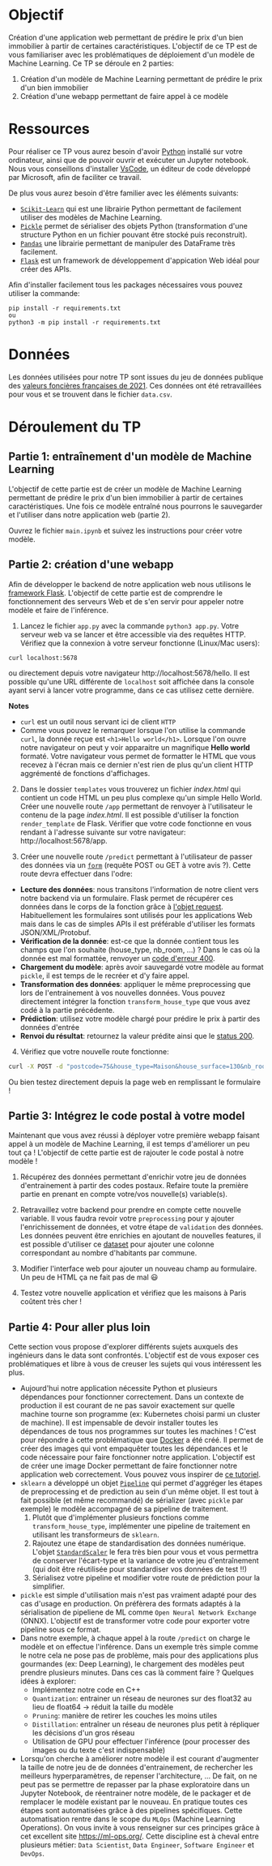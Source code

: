 # Objectif

Création d'une application web permettant de prédire le prix d'un bien immobilier à partir de certaines caractéristiques. L'objectif de ce TP est de vous familiariser avec les problématiques de déploiement d'un modèle de Machine Learning. Ce TP se déroule en 2 parties:

1. Création d'un modèle de Machine Learning permettant de prédire le prix d'un bien immobilier
2. Création d'une webapp permettant de faire appel à ce modèle

# Ressources

Pour réaliser ce TP vous aurez besoin d'avoir [Python](https://www.python.org/downloads/) installé sur votre ordinateur, ainsi que de pouvoir ouvrir et exécuter un Jupyter notebook. Nous vous conseillons d'installer [VsCode](https://code.visualstudio.com/), un éditeur de code développé par Microsoft, afin de faciliter ce travail.

De plus vous aurez besoin d'être familier avec les éléments suivants:

- [`Scikit-Learn`](https://scikit-learn.org/stable/) qui est une librairie Python permettant de facilement utiliser des modèles de Machine Learning.
- [`Pickle`](https://docs.python.org/3/library/pickle.html) permet de sérialiser des objets Python (transformation d'une structure Python en un fichier pouvant être stocké puis reconstruit).
- [`Pandas`](https://pandas.pydata.org/) une librairie permettant de manipuler des DataFrame très facilement.
- [`Flask`](https://flask.palletsprojects.com/en/2.2.x/) est un framework de développement d'appication Web idéal pour créer des APIs.

Afin d'installer facilement tous les packages nécessaires vous pouvez utiliser la commande:

```
pip install -r requirements.txt
ou
python3 -m pip install -r requirements.txt
```

# Données

Les données utilisées pour notre TP sont issues du jeu de données publique des [valeurs foncières françaises de 2021](https://www.data.gouv.fr/en/datasets/demandes-de-valeurs-foncieres/). Ces données ont été retravaillées pour vous et se trouvent dans le fichier `data.csv`.

# Déroulement du TP

## Partie 1: entraînement d'un modèle de Machine Learning

L'objectif de cette partie est de créer un modèle de Machine Learning permettant de prédire le prix d'un bien immobilier à partir de certaines caractéristiques. Une fois ce modèle entraîné nous pourrons le sauvegarder et l'utiliser dans notre application web (partie 2).

Ouvrez le fichier `main.ipynb` et suivez les instructions pour créer votre modèle.

## Partie 2: création d'une webapp

Afin de développer le backend de notre application web nous utilisons le [framework Flask](https://flask.palletsprojects.com/en/2.2.x/). L'objectif de cette partie est de comprendre le fonctionnement des serveurs Web et de s'en servir pour appeler notre modèle et faire de l'inférence.

1. Lancez le fichier `app.py` avec la commande `python3 app.py`. Votre serveur web va se lancer et être accessible via des requêtes HTTP. Vérifiez que la connexion à votre serveur fonctionne (Linux/Mac users):

```
curl localhost:5678
```

ou directement depuis votre navigateur http://localhost:5678/hello. Il est possible qu'une URL différente de `localhost` soit affichée dans la console ayant servi à lancer votre programme, dans ce cas utilisez cette dernière.

**Notes**

- `curl` est un outil nous servant ici de client `HTTP`
- Comme vous pouvez le remarquer lorsque l'on utilise la commande `curl`, la donnée reçue est `<h1>Hello world</h1>`. Lorsque l'on ouvre notre navigateur on peut y voir apparaitre un magnifique **Hello world** formaté. Votre navigateur vous permet de formatter le HTML que vous recevez à l'écran mais ce dernier n'est rien de plus qu'un client HTTP aggrémenté de fonctions d'affichages.

2. Dans le dossier `templates` vous trouverez un fichier _index.html_ qui contient un code HTML un peu plus complexe qu'un simple Hello World. Créer une nouvelle route `/app` permettant de renvoyer à l'utilisateur le contenu de la page _index.html_. Il est possible d'utiliser la fonction `render_template` de Flask.
   Vérifier que votre code fonctionne en vous rendant à l'adresse suivante sur votre navigateur: http://localhost:5678/app.

3. Créer une nouvelle route `/predict` permettant à l'utilisateur de passer des données via un [`form`](https://www.w3schools.com/html/html_forms.asp) (requête POST ou GET à votre avis ?). Cette route devra effectuer dans l'odre:

- **Lecture des données**: nous transitons l'information de notre client vers notre backend via un formulaire. Flask permet de récupérer ces données dans le corps de la fonction grâce à [l'objet request](https://www.digitalocean.com/community/tutorials/processing-incoming-request-data-in-flask). Habituellement les formulaires sont utilisés pour les applications Web mais dans le cas de simples APIs il est préférable d'utiliser les formats JSON/XML/Protobuf.
- **Vérification de la donnée**: est-ce que la donnée contient tous les champs que l'on souhaite (house_type, nb_room, ...) ? Dans le cas où la donnée est mal formattée, renvoyer un [code d'erreur 400](https://developer.mozilla.org/en-US/docs/Web/HTTP/Status/400).
- **Chargement du modèle**: après avoir sauvegardé votre modèle au format `pickle`, il est temps de le recréer et d'y faire appel.
- **Transformation des données**: appliquer le même preprocessing que lors de l'entrainement à vos nouvelles données. Vous pouvez directement intégrer la fonction `transform_house_type` que vous avez codé à la partie précédente.
- **Prédiction**: utilisez votre modèle chargé pour prédire le prix à partir des données d'entrée
- **Renvoi du résultat**: retournez la valeur prédite ainsi que le [status 200](https://developer.mozilla.org/en-US/docs/Web/HTTP/Status/200).

4. Vérifiez que votre nouvelle route fonctionne:

```bash
curl -X POST -d "postcode=75&house_type=Maison&house_surface=130&nb_room=5&garden_area=300"  localhost:5678/predict
```

Ou bien testez directement depuis la page web en remplissant le formulaire !

## Partie 3: Intégrez le code postal à votre model

Maintenant que vous avez réussi à déployer votre première webapp faisant appel à un modèle de Machine Learning, il est temps d'améliorer un peu tout ça ! L'objectif de cette partie est de rajouter le code postal à notre modèle !

1. Récupérez des données permettant d'enrichir votre jeu de données d'entrainement à partir des codes postaux. Refaire toute la première partie en prenant en compte votre/vos nouvelle(s) variable(s).

2. Retravaillez votre backend pour prendre en compte cette nouvelle variable. Il vous faudra revoir votre `preprocessing` pour y ajouter l'enrichissement de données, et votre étape de `validation` des données. Les données peuvent être enrichies en ajoutant de nouvelles features, il est possible d'utiliser ce [dataset](https://www.insee.fr/fr/statistiques/4265429?sommaire=4265511) pour ajouter une colonne correspondant au nombre d'habitants par commune.

3. Modifier l'interface web pour ajouter un nouveau champ au formulaire. Un peu de HTML ça ne fait pas de mal 😃

4. Testez votre nouvelle application et vérifiez que les maisons à Paris coûtent très cher !

## Partie 4: Pour aller plus loin

Cette section vous propose d'explorer différents sujets auxquels des ingénieurs dans le data sont confrontés. L'objectif est de vous exposer ces problématiques et libre à vous de creuser les sujets qui vous intéressent les plus.

- Aujourd'hui notre application nécessite Python et plusieurs dépendances pour fonctionner correctement. Dans un contexte de production il est courant de ne pas savoir exactement sur quelle machine tourne son programme (ex: Kubernetes choisi parmi un cluster de machine). Il est impensable de devoir installer toutes les dépendances de tous nos programmes sur toutes les machines ! C'est pour répondre à cette problématique que [Docker](https://www.docker.com/) a été créé. Il permet de créer des images qui vont empaquêter toutes les dépendances et le code nécessaire pour faire fonctionner notre application. L'objectif est de créer une image Docker permettant de faire fonctionner notre application web correctement. Vous pouvez vous inspirer de [ce tutoriel](https://www.digitalocean.com/community/tutorials/how-to-build-and-deploy-a-flask-application-using-docker-on-ubuntu-20-04).
- `sklearn` a développé un objet [`Pipeline`](https://scikit-learn.org/stable/modules/generated/sklearn.pipeline.Pipeline.html) qui permet d'aggréger les étapes de preprocessing et de prediction au sein d'un même objet. Il est tout à fait possible (et même recommandé) de sérializer (avec `pickle` par exemple) le modèle accompagné de sa pipeline de traitement.
  1. Plutôt que d'implémenter plusieurs fonctions comme `transform_house_type`, implémenter une pipeline de traitement en utilisant les transformeurs de `sklearn`.
  2. Rajoutez une étape de standardisation des données numérique. L'objet [`StandardScaler`](https://scikit-learn.org/stable/modules/generated/sklearn.preprocessing.StandardScaler.html#sklearn.preprocessing.StandardScaler) le fera très bien pour vous et vous permettra de conserver l'écart-type et la variance de votre jeu d'entraînement (qui doit être réutilisée pour standardiser vos données de test !!)
  3. Sérialisez votre pipeline et modifier votre route de prédiction pour la simplifier.
- `pickle` est simple d'utilisation mais n'est pas vraiment adapté pour des cas d'usage en production. On préfèrera des formats adaptés à la sérialisation de pipeliene de ML comme `Open Neural Network Exchange` (ONNX). L'objectif est de transformer votre code pour exporter votre pipeline sous ce format.
- Dans notre exemple, à chaque appel à la route `/predict` on charge le modèle et on effectue l'inférence. Dans un exemple très simple comme le notre cela ne pose pas de problème, mais pour des applications plus gourmandes (ex: Deep Learning), le chargement des modèles peut prendre plusieurs minutes. Dans ces cas là comment faire ? Quelques idées à explorer:
  - Implémentez notre code en C++
  - `Quantization`: entrainer un réseau de neurones sur des float32 au lieu de float64 -> réduit la taille du modèle
  - `Pruning`: manière de retirer les couches les moins utiles
  - `Distillation`: entraîner un réseau de neurones plus petit à répliquer les décisions d'un gros réseau
  - Utilisation de GPU pour effectuer l'inférence (pour processer des images ou du texte c'est indispensable)
- Lorsqu'on cherche à améliorer notre modèle il est courant d'augmenter la taille de notre jeu de de données d'entrainement, de rechercher les meilleurs hyperparamètres, de repenser l'architecture, ... De fait, on ne peut pas se permettre de repasser par la phase exploratoire dans un Jupyter Notebook, de réentrainer notre modèle, de le packager et de remplacer le modèle existant par le nouveau. En pratique toutes ces étapes sont automatisées grâce à des pipelines spécifiques. Cette automatisation rentre dans le scope du `MLOps` (Machine Learning Operations). On vous invite à vous renseigner sur ces principes grâce à cet excellent site https://ml-ops.org/. Cette discipline est à cheval entre plusieurs métier: `Data Scientist`, `Data Engineer`, `Software Engineer` et `DevOps`.
